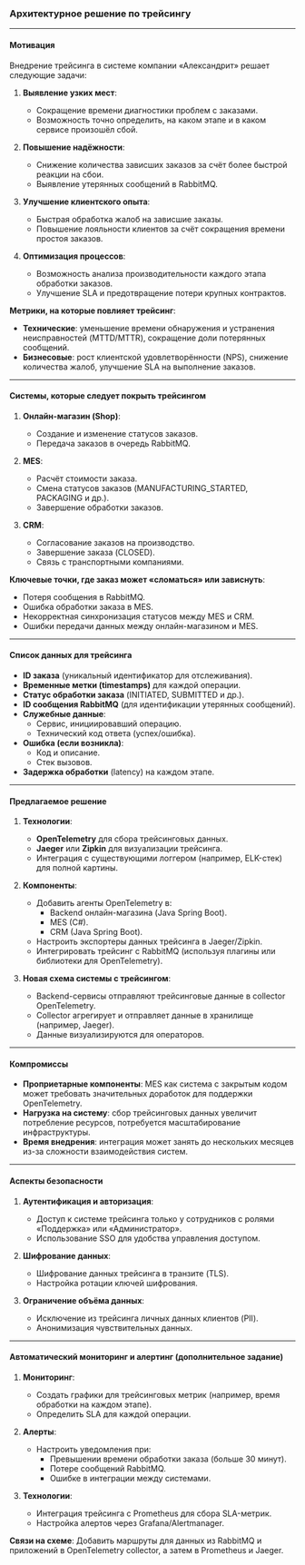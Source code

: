### Архитектурное решение по трейсингу

---

#### Мотивация

Внедрение трейсинга в системе компании «Александрит» решает следующие задачи:

1. **Выявление узких мест**:
   - Сокращение времени диагностики проблем с заказами.
   - Возможность точно определить, на каком этапе и в каком сервисе произошёл сбой.

2. **Повышение надёжности**:
   - Снижение количества зависших заказов за счёт более быстрой реакции на сбои.
   - Выявление утерянных сообщений в RabbitMQ.

3. **Улучшение клиентского опыта**:
   - Быстрая обработка жалоб на зависшие заказы.
   - Повышение лояльности клиентов за счёт сокращения времени простоя заказов.

4. **Оптимизация процессов**:
   - Возможность анализа производительности каждого этапа обработки заказов.
   - Улучшение SLA и предотвращение потери крупных контрактов.

**Метрики, на которые повлияет трейсинг**:
- **Технические**: уменьшение времени обнаружения и устранения неисправностей (MTTD/MTTR), сокращение доли потерянных сообщений.
- **Бизнесовые**: рост клиентской удовлетворённости (NPS), снижение количества жалоб, улучшение SLA на выполнение заказов.

---

#### Системы, которые следует покрыть трейсингом

1. **Онлайн-магазин (Shop)**:
   - Создание и изменение статусов заказов.
   - Передача заказов в очередь RabbitMQ.

2. **MES**:
   - Расчёт стоимости заказа.
   - Смена статусов заказов (MANUFACTURING_STARTED, PACKAGING и др.).
   - Завершение обработки заказов.

3. **CRM**:
   - Согласование заказов на производство.
   - Завершение заказа (CLOSED).
   - Связь с транспортными компаниями.

**Ключевые точки, где заказ может «сломаться» или зависнуть**:
- Потеря сообщения в RabbitMQ.
- Ошибка обработки заказа в MES.
- Некорректная синхронизация статусов между MES и CRM.
- Ошибки передачи данных между онлайн-магазином и MES.

---

#### Список данных для трейсинга

- **ID заказа** (уникальный идентификатор для отслеживания).
- **Временные метки (timestamps)** для каждой операции.
- **Статус обработки заказа** (INITIATED, SUBMITTED и др.).
- **ID сообщения RabbitMQ** (для идентификации утерянных сообщений).
- **Служебные данные**:
  - Сервис, инициировавший операцию.
  - Технический код ответа (успех/ошибка).
- **Ошибка (если возникла)**:
  - Код и описание.
  - Стек вызовов.
- **Задержка обработки** (latency) на каждом этапе.

---

#### Предлагаемое решение

1. **Технологии**:
   - **OpenTelemetry** для сбора трейсинговых данных.
   - **Jaeger** или **Zipkin** для визуализации трейсинга.
   - Интеграция с существующими логгером (например, ELK-стек) для полной картины.

2. **Компоненты**:
   - Добавить агенты OpenTelemetry в:
     - Backend онлайн-магазина (Java Spring Boot).
     - MES (C#).
     - CRM (Java Spring Boot).
   - Настроить экспортеры данных трейсинга в Jaeger/Zipkin.
   - Интегрировать трейсинг с RabbitMQ (используя плагины или библиотеки для OpenTelemetry).

3. **Новая схема системы с трейсингом**:
   - Backend-сервисы отправляют трейсинговые данные в collector OpenTelemetry.
   - Collector агрегирует и отправляет данные в хранилище (например, Jaeger).
   - Данные визуализируются для операторов.

---

#### Компромиссы

- **Проприетарные компоненты**: MES как система с закрытым кодом может требовать значительных доработок для поддержки OpenTelemetry.
- **Нагрузка на систему**: сбор трейсинговых данных увеличит потребление ресурсов, потребуется масштабирование инфраструктуры.
- **Время внедрения**: интеграция может занять до нескольких месяцев из-за сложности взаимодействия систем.

---

#### Аспекты безопасности

1. **Аутентификация и авторизация**:
   - Доступ к системе трейсинга только у сотрудников с ролями «Поддержка» или «Администратор».
   - Использование SSO для удобства управления доступом.

2. **Шифрование данных**:
   - Шифрование данных трейсинга в транзите (TLS).
   - Настройка ротации ключей шифрования.

3. **Ограничение объёма данных**:
   - Исключение из трейсинга личных данных клиентов (PII).
   - Анонимизация чувствительных данных.

---

#### Автоматический мониторинг и алертинг (дополнительное задание)

1. **Мониторинг**:
   - Создать графики для трейсинговых метрик (например, время обработки на каждом этапе).
   - Определить SLA для каждой операции.

2. **Алерты**:
   - Настроить уведомления при:
     - Превышении времени обработки заказа (больше 30 минут).
     - Потере сообщений RabbitMQ.
     - Ошибке в интеграции между системами.

3. **Технологии**:
   - Интеграция трейсинга с Prometheus для сбора SLA-метрик.
   - Настройка алертов через Grafana/Alertmanager.

**Связи на схеме**: 
Добавить маршруты для данных из RabbitMQ и приложений в OpenTelemetry collector, а затем в Prometheus и Jaeger.


